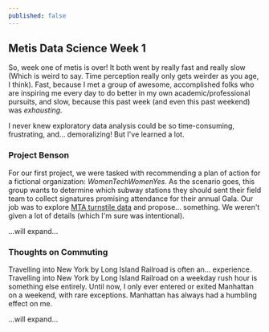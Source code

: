 ```yaml
---
published: false
---
```

## Metis Data Science Week 1

So, week one of metis is over! It both went by really fast and really slow (Which is weird to say. Time perception really only gets weirder as you age, I think). Fast, because I met a group of awesome, accomplished folks who are inspiring me every day to do better in my own academic/professional pursuits, and slow, because this past week (and even this past weekend) was _exhausting._

I never knew exploratory data analysis could be so time-consuming, frustrating, and... demoralizing! But I've learned a lot.

### Project Benson


For our first project, we were tasked with recommending a plan of action for a fictional organization: _WomenTechWomenYes_. As the scenario goes, this group wants to determine which subway stations they should sent their field team to collect signatures promising attendance for their annual Gala. Our job was to explore [MTA turnstile data](http://web.mta.info/developers/turnstile.html) and propose... something. We weren't given a lot of details (which I'm sure was intentional).

...will expand...  
### Thoughts on Commuting

Travelling into New York by Long Island Railroad is often an... experience.   Travelling into New York by Long Island Railroad on a weekday rush hour is something else entirely. 
Until now, I only ever entered or exited Manhattan on a weekend, with rare exceptions. Manhattan has always had a humbling effect on me. 

...will expand...
